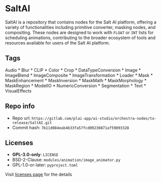 # SaltAI
SaltAI is a repository that contains nodes for the Salt AI platform, offering a variety of functionalities including primitive converter, masking nodes, and compositing. These nodes are designed to work with `FLOAT` or `INT` lists for scheduling animations, contributing to the broader ecosystem of tools and resources available for users of the Salt AI platform.

## Tags
Audio * Blur * CLIP * Color * Crop * DataTypeConversion * Image * ImageBlend * ImageComposite * ImageTransformation * Loader * Mask * MaskEnhancement * MaskInversion * MaskMath * MaskMorphology * MaskRegion * ModelIO * NumericConversion * Segmentation * Text * VisualEffects

## Repo info
- Repo url: `https://gitlab.com/plai-app/ai-studio/orchestra-nodes/to-release/SaltAI.git`
- Commit hash: `7b11d084eab4b33fa57fcd09230871af59893328`

## Licenses
- **GPL-3.0-only**: `LICENSE`
- BSD-2-Clause: `modules/animation/image_animator.py`
- GPL-1.0-or-later: `pyproject.toml`

Visit [licenses page](licenses.md) for the details
